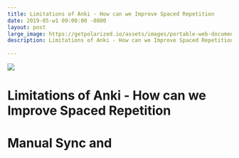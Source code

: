 ```yaml
---
title: Limitations of Anki - How can we Improve Spaced Repetition 
date: 2019-05-w1 09:00:00 -0800
layout: post
large_image: https://getpolarized.io/assets/images/portable-web-documents-scaled.png
description: Limitations of Anki - How can we Improve Spaced Repetition to make it easier to learn flashcards.
 
---
```


<img class="img-fluid" src="https://getpolarized.io/assets/images/portable-web-documents-scaled.png">

# Limitations of Anki - How can we Improve Spaced Repetition


# Manual Sync and 
